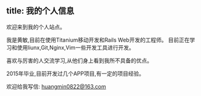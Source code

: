 title: 我的个人信息
---

欢迎来到我的个人站点。

我是黄敏,目前在使用Titanium移动开发和Rails Web开发的工程师。 目前正在学习和使用liunx,Git,Nginx,Vim一些开发工具进行开发。

喜欢与厉害的人交流学习,从他们身上看到我所不具备的优点。

2015年毕业,目前开发过几个APP项目,有一定的项目经验。

欢迎给我写信: huangmin0822@163.com
